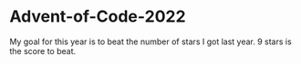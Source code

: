 # Advent-of-Code-2022
My goal for this year is to beat the number of stars I got last year. 9 stars is the score to beat.

